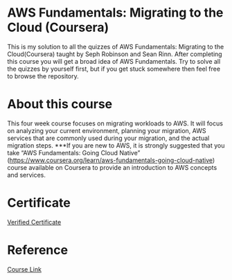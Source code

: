 #  AWS Fundamentals: Migrating to the Cloud (Coursera)

This is my solution to all the quizzes of AWS Fundamentals: Migrating to the Cloud(Coursera) taught by Seph Robinson and Sean Rinn. After completing this course you will get a broad idea of AWS Fundamentals. Try to solve all the quizzes by yourself first, but if you get stuck somewhere then feel free to browse the repository.

# About this course

This four week course focuses on migrating workloads to AWS.  It will focus on  analyzing your current environment, planning your migration, AWS services that are commonly used during your migration, and the actual migration steps. 
***If you are new to AWS, it is strongly suggested that you take “AWS Fundamentals: Going Cloud Native” (https://www.coursera.org/learn/aws-fundamentals-going-cloud-native) course available on Coursera to provide an introduction to AWS concepts and services.

# Certificate

[Verified Certificate](https://www.coursera.org/account/accomplishments/certificate/X3WYX8UJGDWS)

# Reference

[Course Link](https://www.coursera.org/learn/aws-fundamentals-cloud-migration/home/welcome)
